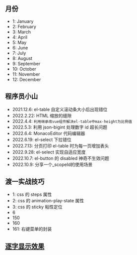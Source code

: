 ## 月份

- 1: January
- 2: February
- 3: March
- 4: April
- 5: May
- 6: June
- 7: July
- 8: August
- 9: September
- 10: October
- 11: November
- 12: December

## 程序员小山

- 2021.12.6: el-table 自定义滚动条大小后出现错位
- 2022.2.22: HTML 缩放的缝隙
- 2022.4.4: `利用继承改vue组件解决el-table中max-height为比例值`
- 2022.5.3: 利用 json-bigint 处理数字 id 超长问题
- 2022.6.4: MonacoEditor 代码编辑器
- 2022.6.19: el-select 下拉错位
- 2022.7.13: 分页打印 el-table 时为每一页增加表头
- 2022.9.28: el-select 实现自适应宽度
- 2022.10.7: el-button 的 disabled 神奇不生效问题
- 2022.10.9: 分享一个_scopeId的使用场景

## 渡一实战技巧

- 1: css 的 steps 属性
- 2: css 的 animation-play-state 属性
- 3: css 的 sticky 粘性定位
- 6
- 150
- 160
- 161: 右键菜单的封装

## [逐字显示效果](https://codepen.io/Zhouzi/pen/JoRazP)
